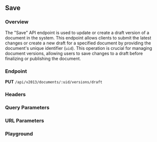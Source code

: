 ## Save

### Overview

The "Save" API endpoint is used to update or create a draft version of a document in the system. This endpoint allows clients to submit the latest changes or create a new draft for a specified document by providing the document's unique identifier (`uid`). This operation is crucial for managing document versions, allowing users to save changes to a draft before finalizing or publishing the document.

### Endpoint
**PUT** `/api/v2013/documents/:uid/versions/draft`

### Headers
<!--@include: ../../common/header/authorization-realm.md-->

### Query Parameters
<!--@include: ../../common/query/schema.md-->

### URL Parameters
<!--@include: ../../common/url/uid.md-->


### Playground

<SwaggerUI :swaggerSpecs="swaggerSaveSpecs" />